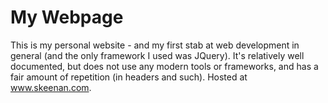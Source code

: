 My Webpage
==================

This is my personal website - and my first stab at web development in general (and the only framework I used was JQuery). It's relatively well documented, but does not use any modern tools or frameworks, and has a fair amount of repetition (in headers and such). Hosted at www.skeenan.com.
